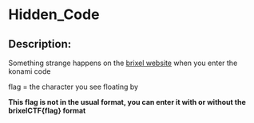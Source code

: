 
# Hidden_Code
## Description:
<p>Something strange happens on the <a href="https://www.brixel.be">brixel website</a> when you enter the konami code</p>
<p>flag = the character you see floating by</p>
<p><b>This flag is not in the usual format, you can enter it with or without the brixelCTF{flag} format</b></p>

